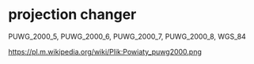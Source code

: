 # projection changer
PUWG_2000_5,
PUWG_2000_6,
PUWG_2000_7,
PUWG_2000_8,
WGS_84

https://pl.m.wikipedia.org/wiki/Plik:Powiaty_puwg2000.png
